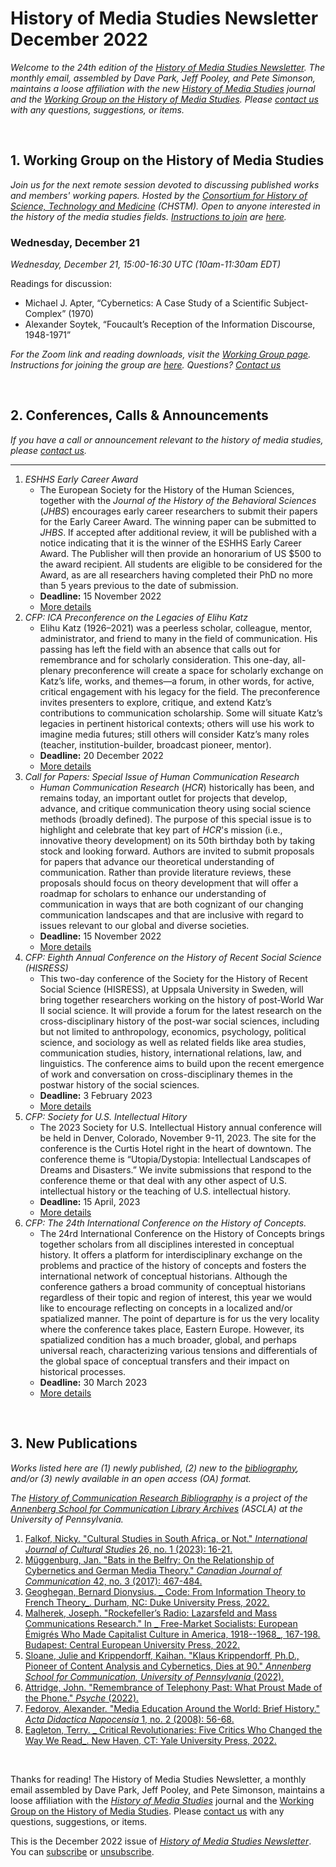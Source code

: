 # History of Media Studies Newsletter December 2022 

*Welcome to the 24th edition of the [History of Media Studies Newsletter](https://hms.mediastudies.press/newsletter). The monthly email, assembled by Dave Park, Jeff Pooley, and Pete Simonson, maintains a loose affiliation with the new [*History of Media Studies*](https://hms.mediastudies.press) journal and the [Working Group on the History of Media Studies](https://www.chstm.org/media-studies). Please [contact us](mailto:hms@mediastudies.press) with any questions, suggestions, or items.*

<br>


## 1. Working Group on the History of Media Studies

*Join us for the next remote session devoted to discussing published works and members' working papers. Hosted by the [Consortium for History of Science, Technology and Medicine](https://www.chstm.org/media-studies) (CHSTM). Open to anyone interested in the history of the media studies fields. [Instructions to join](https://hms.mediastudies.press/working-group) are [here](https://hms.mediastudies.press/working-group).*

### Wednesday, December 21

*Wednesday, December 21, 15:00-16:30 UTC (10am-11:30am EDT)*

Readings for discussion:

* Michael J. Apter, “Cybernetics: A Case Study of a Scientific Subject-Complex” (1970)
* Alexander Soytek, “Foucault’s Reception of the Information Discourse, 1948-1971”

*For the Zoom link and reading downloads, visit the [Working Group page](https://www.chstm.org/media-studies). Instructions for joining the group are [here](https://hms.mediastudies.press/working-group). Questions? [Contact us](mailto:hms@mediastudies.press)*


<br>


## 2. Conferences, Calls & Announcements

*If you have a call or announcement relevant to the history of media studies, please [contact us](mailto:hms@mediastudies.press).*

***


1. *ESHHS Early Career Award* 
	* The European Society for the History of the Human Sciences, together with the *Journal of the History of the Behavioral Sciences*  (*JHBS*) encourages early career researchers to submit their papers for the Early Career Award. The winning paper can be submitted to *JHBS*. If  accepted after additional review, it will be published with a notice indicating that it is the winner of the ESHHS Early Career Award. The Publisher will then provide an honorarium of US $500 to the award recipient. All students are eligible to be considered for the Award, as are all researchers having completed their PhD no more than 5 years previous to the date of submission.
	* **Deadline:** 15 November 2022
	* [More details](https://www.eshhs.eu/wordpress-3.3.1/wordpress/?page_id=14)
1. *CFP: ICA Preconference on the Legacies of Elihu Katz* 
	* Elihu Katz (1926–2021) was a peerless scholar, colleague, mentor, administrator, and friend to many in the field of communication. His passing has left the field with an absence that calls out for remembrance and for scholarly consideration. This one-day, all-plenary preconference will create a space for scholarly exchange on Katz’s life, works, and themes—a forum, in other words, for active, critical engagement with his legacy for the field. The preconference invites presenters to explore, critique, and extend Katz’s contributions to communication scholarship. Some will situate Katz’s legacies in pertinent historical contexts; others will use his work to imagine media futures; still others will consider Katz’s many roles (teacher, institution-builder, broadcast pioneer, mentor).
	* **Deadline:** 20 December 2022
	* [More details](https://buttondown.email/communicationhistory/archive/ica-2023-preconference-on-the-legacies-of-elihu/)
1. *Call for Papers: Special Issue of Human Communication Research* 
	* *Human Communication Research* (*HCR*) historically has been, and remains today, an important outlet for projects that develop, advance, and critique communication theory using social science methods (broadly defined). The purpose of this special issue is to highlight and celebrate that key part of *HCR*'s mission (i.e., innovative theory development) on its 50th birthday both by taking stock and looking forward. Authors are invited to submit proposals for papers that advance our theoretical understanding of communication. Rather than provide literature reviews, these proposals should focus on theory development that will offer a roadmap for scholars to enhance our understanding of communication in ways that are both cognizant of our changing communication landscapes and that are inclusive with regard to issues relevant to our global and diverse societies. 
	* **Deadline:** 15 November 2022
	* [More details](https://academic.oup.com/hcr/pages/cfp-50th-anniversary)
1. *CFP: Eighth Annual Conference on the History of Recent Social Science (HISRESS)* 
	* This two-day conference of the Society for the History of Recent Social Science (HISRESS), at Uppsala University in Sweden, will bring together researchers working on the history of post-World War II social science. It will provide a forum for the latest research on the cross-disciplinary history of the post-war social sciences, including but not limited to anthropology, economics, psychology, political science, and sociology as well as related fields like area studies, communication studies, history, international relations, law, and linguistics. The conference aims to build upon the recent emergence of work and conversation on cross-disciplinary themes in the postwar history of the social sciences.
	* **Deadline:** 3 February 2023
	* [More details](https://hisress.org/cfp/)
1. *CFP: Society for U.S. Intellectual Hitory* 
	* The 2023 Society for U.S. Intellectual History annual conference will be held in Denver, Colorado, November 9-11, 2023. The site for the conference is the Curtis Hotel right in the heart of downtown. The conference theme is “Utopia/Dystopia: Intellectual Landscapes of Dreams and Disasters.” We invite submissions that respond to the conference theme or that deal with any other aspect of U.S. intellectual history or the teaching of U.S. intellectual history.
	* **Deadline:** 15 April, 2023
	* [More details](https://s-usih.org/2022/11/2023-s-usih-call-for-proposals/?utm_source=rss&utm_medium=rss&utm_campaign=2023-s-usih-call-for-proposals)
1. *CFP: The 24th International Conference on the History of Concepts.* 
	* The 24rd International Conference on the History of Concepts brings together scholars from all disciplines interested in conceptual history. It offers a platform for interdisciplinary exchange on the problems and practice of the history of concepts and fosters the international network of conceptual historians. Although the conference gathers a broad community of conceptual historians regardless of their topic and region of interest, this year we would like to encourage reflecting on concepts in a localized and/or spatialized manner. The point of departure is for us the very locality where the conference takes place, Eastern Europe. However, its spatialized condition has a much broader, global, and perhaps universal reach, characterizing various tensions and differentials of the global space of conceptual transfers and their impact on historical processes. 
	* **Deadline:** 30 March 2023
	* [More details](https://networks.h-net.org/node/6873/discussions/11891695/cfp-24th-international-conference-history-concepts-agency)


<br>

## 3. New Publications

*Works listed here are (1) newly published, (2) new to the [bibliography](https://www.asc.upenn.edu/research/centers/annenberg-school-communication-library-archives/collections/history-field), and/or (3) newly available in an open access (OA) format.*

*The [History of Communication Research Bibliography](https://www.asc.upenn.edu/research/centers/annenberg-school-communication-library-archives/collections/history-field) is a project of the [Annenberg School for Communication Library Archives](https://www.asc.upenn.edu/research/centers/annenberg-school-for-communication-library-archives) (ASCLA) at the University of Pennsylvania.* 

1. [Falkof, Nicky. "Cultural Studies in South Africa, or Not." _International Journal of Cultural Studies_ 26, no. 1 (2023): 16-21.](https://www.bibsonomy.org/bibtex/22ce963f01782f24ce9c53fcf22396d4e)
1. [Müggenburg, Jan. "Bats in the Belfry: On the Relationship of Cybernetics and German Media Theory." _Canadian Journal of Communication_ 42, no. 3 (2017): 467-484.](https://www.bibsonomy.org/bibtex/231263fd2111c973b293249af5e08db97)
1. [Geoghegan, Bernard Dionysius. _ Code: From Information Theory to French Theory_. Durham, NC: Duke University Press, 2022.](https://www.bibsonomy.org/bibtex/2571d59da04e93171aaa7ec743bc18597)
1. [Malherek, Joseph. "Rockefeller’s Radio: Lazarsfeld and Mass Communications Research." In _ Free-Market Socialists: European Émigrés Who Made Capitalist Culture in America, 1918--1968_, 167-198. Budapest: Central European University Press, 2022.](https://www.bibsonomy.org/bibtex/2d6bdfaa38e93f6d5fc4d76f1641d2806)
1. [Sloane, Julie and Krippendorff, Kaihan. "Klaus Krippendorff, Ph.D., Pioneer of Content Analysis and Cybernetics, Dies at 90." _Annenberg School for Communication, University of Pennsylvania_ (2022).](https://www.bibsonomy.org/bibtex/2e4acc2f44afb12a8062409c39c2a3d54)
1. [Attridge, John. "Remembrance of Telephony Past: What Proust Made of the Phone." _Psyche_ (2022).](https://www.bibsonomy.org/bibtex/2ac5e7e0027061ffd6e31195663fee422)
1. [Fedorov, Alexander. "Media Education Around the World: Brief History." _Acta Didactica Napocensia_ 1, no. 2 (2008): 56-68.](https://www.bibsonomy.org/bibtex/24ee1c4741d6ffd167f2af41f3489e5b2)
1. [Eagleton, Terry. _ Critical Revolutionaries: Five Critics Who Changed the Way We Read_. New Haven, CT: Yale University Press, 2022.](https://www.bibsonomy.org/bibtex/2be11d0dcfb6ae2dd68b89f7a7af7c996)

<br>



Thanks for reading! The History of Media Studies Newsletter, a monthly email assembled by Dave Park, Jeff Pooley, and Pete Simonson, maintains a loose affiliation with the [*History of Media Studies*](https://hms.mediastudies.press) journal and the [Working Group on the History of Media Studies](https://www.chstm.org/media-studies). Please [contact us](mailto:hms@mediastudies.press) with any questions, suggestions, or items.

This is the December 2022 issue of [*History of Media Studies Newsletter*](https://hms.mediastudies.press/newsletter). You can [subscribe](https://buttondown.email/hms) or [unsubscribe](https://buttondown.email/api/emails/unsubscribe/7357).